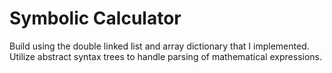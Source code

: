 # Symbolic Calculator
Build using the double linked list and array dictionary that I implemented. Utilize abstract syntax trees to handle parsing of mathematical expressions. 

 